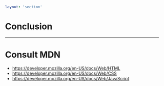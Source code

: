 ```yaml
layout: 'section'
```

# Conclusion

---

# Consult MDN

- https://developer.mozilla.org/en-US/docs/Web/HTML
- https://developer.mozilla.org/en-US/docs/Web/CSS
- https://developer.mozilla.org/en-US/docs/Web/JavaScript
